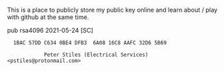 
 This is a place to publicly  store my public key online and learn about / play with github at the same time.
 
 pub   rsa4096 2021-05-24 [SC]
 
      1BAC 57DD C634 0BE4 DFB3  6A08 16C8 AAFC 32D6 5B69
      
                Peter Stiles (Electrical Services) <pstiles@protonmail.com>

